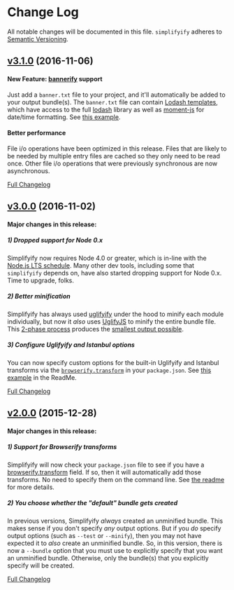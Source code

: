 # Change Log
All notable changes will be documented in this file.
`simplifyify` adheres to [Semantic Versioning](http://semver.org/).


## [v3.1.0](https://github.com/BigstickCarpet/simplifyify/tree/v3.1.0) (2016-11-06)

#### New Feature: [bannerify](https://www.npmjs.com/package/bannerify) support
Just add a `banner.txt` file to your project, and it'll automatically be added to your output bundle(s). The `banner.txt` file can contain [Lodash templates](https://lodash.com/docs/4.16.6#template), which have access to the full [lodash](https://lodash.com/docs/4.16.6) library as well as [moment-js](http://momentjs.com/) for date/time formatting.  See [this example](https://github.com/BigstickCarpet/simplifyify/blob/master/test/test-apps/hello/banner.txt).

#### Better performance
File i/o operations have been optimized in this release. Files that are likely to be needed by multiple entry files are cached so they only need to be read once.  Other file i/o operations that were previously synchronous are now asynchronous.


[Full Changelog](https://github.com/BigstickCarpet/simplifyify/compare/v3.0.0...v3.1.0)


## [v3.0.0](https://github.com/BigstickCarpet/simplifyify/tree/v3.0.0) (2016-11-02)

#### Major changes in this release:

##### 1) Dropped support for Node 0.x
Simplifyify now requires Node 4.0 or greater, which is in-line with the [Node.js LTS schedule](https://github.com/nodejs/LTS). Many other dev tools, including some that `simplifyify` depends on, have also started dropping support for Node 0.x.  Time to upgrade, folks.

##### 2) Better minification
Simplifyify has always used [uglifyify](https://www.npmjs.com/package/uglifyify) under the hood to minify each module individually, but now it _also_ uses [UglifyJS](https://github.com/mishoo/UglifyJS2#uglifyjs-2) to minify the entire bundle file. This [2-phase process](https://github.com/BigstickCarpet/simplifyify/blob/5ab81a30242b585bee21915fe899714404a4e81a/lib/add-transforms.js#L91-L159) produces the [smallest output possible](https://github.com/hughsk/uglifyify#motivationusage).

##### 3) Configure Uglifyify and Istanbul options
You can now specify custom options for the built-in Uglifyify and Istanbul transforms via the [`browserify.transform`](https://github.com/substack/node-browserify#browserifytransform) in your `package.json`. See [this example](https://github.com/BigstickCarpet/simplifyify#browserify-transforms) in the ReadMe.

[Full Changelog](https://github.com/BigstickCarpet/simplifyify/compare/v2.0.4...v3.0.0)


## [v2.0.0](https://github.com/BigstickCarpet/simplifyify/tree/v2.0.0) (2015-12-28)

#### Major changes in this release:

##### 1) Support for Browserify transforms
Simplifyify will now check your `package.json` file to see if you have a [browserify.transform](https://github.com/substack/node-browserify#browserifytransform) field.  If so, then it will automatically add those transforms.  No need to specify them on the command line.  See [the readme](https://github.com/BigstickCarpet/simplifyify#browserify-transforms) for more details.

##### 2) You choose whether the "default" bundle gets created
In previous versions, Simplifyify _always_ created an unminified bundle.  This makes sense if you don't specify _any_ output options.  But if you _do_ specify output options (such as `--test` or `--minify`), then you may not have expected it to _also_ create an unminified bundle.  So, in this version, there is now a `--bundle` option that you must use to explicitly specify that you want an unminified bundle.  Otherwise, only the bundle(s) that you explicitly specify will be created.

[Full Changelog](https://github.com/BigstickCarpet/simplifyify/compare/v1.6.0...v2.0.0)
